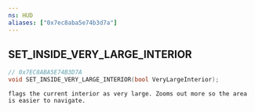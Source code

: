 ```yaml
---
ns: HUD
aliases: ["0x7ec8aba5e74b3d7a"]
---
```

## SET_INSIDE_VERY_LARGE_INTERIOR

```c
// 0x7EC8ABA5E74B3D7A
void SET_INSIDE_VERY_LARGE_INTERIOR(bool VeryLargeInterior);
```

```
flags the current interior as very large. Zooms out more so the area is easier to navigate.
```
